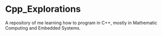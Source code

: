 # Cpp_Explorations
A repository of me learning how to program in C++, mostly in Mathematic Computing and Embedded Systems.
